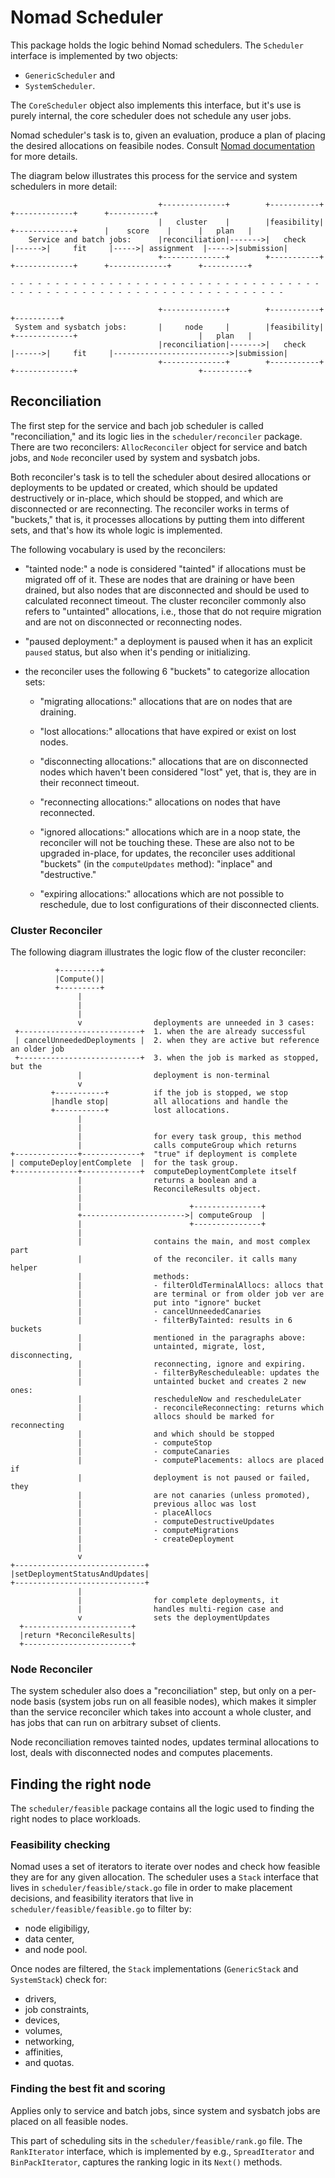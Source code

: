 # Nomad Scheduler

This package holds the logic behind Nomad schedulers. The `Scheduler` interface
is implemented by two objects:

- `GenericScheduler` and
- `SystemScheduler`.

The `CoreScheduler` object also implements this interface, but it's use is
purely internal, the core scheduler does not schedule any user jobs.

Nomad scheduler's task is to, given an evaluation, produce a plan of placing the
desired allocations on feasibile nodes. Consult [Nomad documentation][0] for
more details.

The diagram below illustrates this process for the service and system schedulers
in more detail:

```
                                 +--------------+        +-----------+                            +-------------+      +----------+
                                 |   cluster    |        |feasibility|       +-------------+      |    score    |      |   plan   |
    Service and batch jobs:      |reconciliation|------->|   check   |------>|     fit     |----->| assignment  |----->|submission|
                                 +--------------+        +-----------+       +-------------+      +-------------+      +----------+

- - - - - - - - - - - - - - - - - - - - - - - - - - - - - - - - - - - - - - - - - - - - - - - - - - - - - - - - - - - - - - - - - -

                                 +--------------+        +-----------+                                                 +----------+
 System and sysbatch jobs:       |     node     |        |feasibility|       +-------------+                           |   plan   |
                                 |reconciliation|------->|   check   |------>|     fit     |-------------------------->|submission|
                                 +--------------+        +-----------+       +-------------+                           +----------+
```

## Reconciliation

The first step for the service and bach job scheduler is called
"reconciliation," and its logic lies in the `scheduler/reconciler` package.
There are two reconcilers: `AllocReconciler` object for service and batch jobs,
and `Node` reconciler used by system and sysbatch jobs.

Both reconciler's task is to tell the scheduler about desired allocations or
deployments to be updated or created, which should be updated destructively or
in-place, which should be stopped, and which are disconnected or are
reconnecting. The reconciler works in terms of "buckets," that is, it processes
allocations by putting them into different sets, and that's how its whole logic
is implemented.

The following vocabulary is used by the reconcilers:

- "tainted node:" a node is considered "tainted" if allocations must be migrated
off of it. These are nodes that are draining or have been drained, but also
nodes that are disconnected and should be used to calculated reconnect timeout.
The cluster reconciler commonly also refers to "untainted" allocations, i.e.,
those that do not require migration and are not on disconnected or reconnecting
nodes.

- "paused deployment:" a deployment is paused when it has an explicit `paused`
status, but also when it's pending or initializing.

- the reconciler uses the following 6 "buckets" to categorize allocation sets:

  - "migrating allocations:" allocations that are on nodes that are draining.

  - "lost allocations:" allocations that have expired or exist on lost nodes.

  - "disconnecting allocations:" allocations that are on disconnected nodes
    which haven't been considered "lost" yet, that is, they are in their reconnect
    timeout.

  - "reconnecting allocations:" allocations on nodes that have reconnected.

  - "ignored allocations:" allocations which are in a noop state, the reconciler
     will not be touching these. These are also not to be upgraded in-place,
     for updates, the reconciler uses additional "buckets" (in the `computeUpdates`
     method): "inplace" and "destructive."

  - "expiring allocations:" allocations which are not possible to reschedule, due
     to lost configurations of their disconnected clients.

### Cluster Reconciler

The following diagram illustrates the logic flow of the cluster reconciler:

```
          +---------+
          |Compute()|
          +---------+
               |
               |
               |
               v                deployments are unneeded in 3 cases:
 +---------------------------+  1. when the are already successful
 | cancelUnneededDeployments |  2. when they are active but reference an older job
 +---------------------------+  3. when the job is marked as stopped, but the
               |                deployment is non-terminal
               v
         +-----------+          if the job is stopped, we stop
         |handle stop|          all allocations and handle the
         +-----------+          lost allocations.
               |
               |
               |                for every task group, this method
               |                calls computeGroup which returns
+--------------+-------------+  "true" if deployment is complete
| computeDeploy|entComplete  |  for the task group.
+--------------+-------------+  computeDeploymentComplete itself
               |                returns a boolean and a
               |                ReconcileResults object.
               |
               |                        +---------------+
               +----------------------->| computeGroup  |
               |                        +---------------+
               |
               |                contains the main, and most complex part
               |                of the reconciler. it calls many helper
               |                methods:
               |                - filterOldTerminalAllocs: allocs that
               |                are terminal or from older job ver are
               |                put into "ignore" bucket
               |                - cancelUnneededCanaries
               |                - filterByTainted: results in 6 buckets
               |                mentioned in the paragraphs above:
               |                untainted, migrate, lost, disconnecting,
               |                reconnecting, ignore and expiring.
               |                - filterByRescheduleable: updates the
               |                untainted bucket and creates 2 new ones:
               |                rescheduleNow and rescheduleLater
               |                - reconcileReconnecting: returns which
               |                allocs should be marked for reconnecting
               |                and which should be stopped
               |                - computeStop
               |                - computeCanaries
               |                - computePlacements: allocs are placed if
               |                deployment is not paused or failed, they
               |                are not canaries (unless promoted),
               |                previous alloc was lost
               |                - placeAllocs
               |                - computeDestructiveUpdates
               |                - computeMigrations
               |                - createDeployment
               |
               v
+-----------------------------+
|setDeploymentStatusAndUpdates|
+-----------------------------+
               |
               |                for complete deployments, it
               |                handles multi-region case and
               v                sets the deploymentUpdates
  +------------------------+
  |return *ReconcileResults|
  +------------------------+
```

### Node Reconciler

The system scheduler also does a "reconciliation" step, but only on a
per-node basis (system jobs run on all feasible nodes), which makes it
simpler than the service reconciler which takes into account a whole cluster,
and has jobs that can run on arbitrary subset of clients. 

Node reconciliation removes tainted nodes, updates terminal allocations to lost,
deals with disconnected nodes and computes placements.

## Finding the right node

The `scheduler/feasible` package contains all the logic used to finding the
right nodes to place workloads.

### Feasibility checking

Nomad uses a set of iterators to iterate over nodes and check how feasible they
are for any given allocation. The scheduler uses a `Stack` interface that lives
in `scheduler/feasible/stack.go` file in order to make placement decisions,
and feasibility iterators that live in `scheduler/feasible/feasible.go` to
filter by:

- node eligibiligy,
- data center,
- and node pool.

Once nodes are filtered, the `Stack` implementations (`GenericStack` and
`SystemStack`) check for:

- drivers,
- job constraints,
- devices,
- volumes,
- networking,
- affinities,
- and quotas.

### Finding the best fit and scoring

Applies only to service and batch jobs, since system and sysbatch jobs are
placed on all feasible nodes.

This part of scheduling sits in the `scheduler/feasible/rank.go` file. The
`RankIterator` interface, which is implemented by e.g., `SpreadIterator` and
`BinPackIterator`, captures the ranking logic in its `Next()` methods.

[0]: https://developer.hashicorp.com/nomad/docs/concepts/scheduling/scheduling
